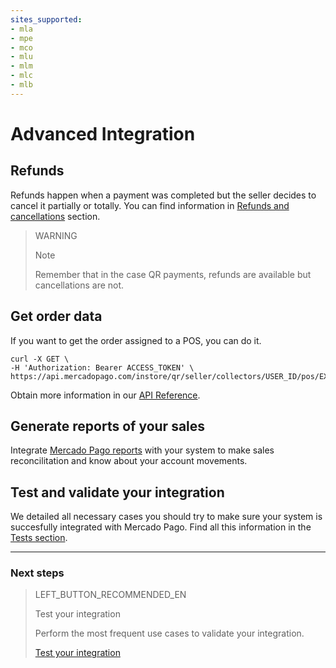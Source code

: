 ```yaml
---
sites_supported:
- mla
- mpe
- mco
- mlu
- mlm
- mlc
- mlb
---
```


# Advanced Integration

## Refunds

Refunds happen when a payment was completed but the seller decides to cancel it partially or totally. You can find information in [Refunds and cancellations](https://www.mercadopago.com.ar/developers/en/guides/manage-account/account/cancellations-and-refunds) section.

> WARNING
> 
> Note
> 
> Remember that in the case QR payments, refunds are available but cancellations are not.



## Get order data

If you want to get the order assigned to a POS, you can do it.

```curl
curl -X GET \
-H 'Authorization: Bearer ACCESS_TOKEN' \
https://api.mercadopago.com/instore/qr/seller/collectors/USER_ID/pos/EXTERNAL_POS_ID/orders
```
Obtain more information in our [API Reference](https://www.mercadopago.[FAKER][URL][DOMAIN]/developers/en/reference/instore_orders_v2/_instore_qr_seller_collectors_user_id_pos_external_pos_id_orders/get).

## Generate reports of your sales

Integrate [Mercado Pago reports](https://www.mercadopago.com.ar/developers/en/guides/manage-account/reports/general-considerations/reconciliation-reports/) with your system to make sales reconcilitation and know about your account movements.

## Test and validate your integration 

We detailed all necessary cases you should try to make sure your system is succesfully integrated with Mercado Pago. 
Find all this information in the [Tests section](https://www.mercadopago.com.ar/developers/en/guides/in-person-payments/qr-code/integration-test/).

---
### Next steps


> LEFT_BUTTON_RECOMMENDED_EN
>
> Test your integration
>
> Perform the most frequent use cases to validate your integration.
>
> [Test your integration](https://www.mercadopago.com.ar/developers/en/guides/in-person-payments/qr-code/integration-test/)
